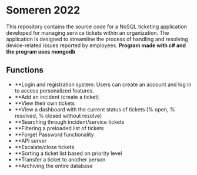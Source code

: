 # Someren 2022
This repository contains the source code for a NoSQL ticketing application developed for managing service tickets within an organization. The application is designed to streamline the process of handling and resolving device-related issues reported by employees.
**Program made with c# and the program uses mongodb**

## Functions
- **Login and registration system: Users can create an account and log in to access personalized features.
- **Add an incident (create a ticket)
- **View their own tickets
- **View a dashboard with the current status of tickets (% open, % resolved, % closed without resolve)
- **Searching through incident/service tickets
- **Filtering a preloaded list of tickets
- **Forget Password functionality
- **API server 
- **Escalate/close tickets
- **Sorting a ticket list based on priority level
- **Transfer a ticket to another person
- **Archiving the entire database
